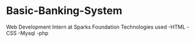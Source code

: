 # Basic-Banking-System
Web Development Intern at Sparks Foundation
Technologies used
-HTML
-CSS
-Mysql
-php
